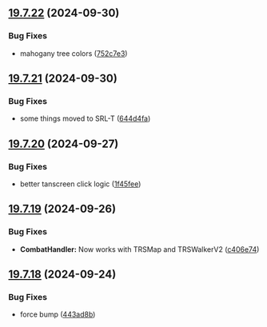 ## [19.7.22](https://github.com/Torwent/WaspLib/compare/v19.7.21...v19.7.22) (2024-09-30)


### Bug Fixes

* mahogany tree colors ([752c7e3](https://github.com/Torwent/WaspLib/commit/752c7e37d9ab1d21691c59ff665d2a426ba6c31d))



## [19.7.21](https://github.com/Torwent/WaspLib/compare/v19.7.20...v19.7.21) (2024-09-30)


### Bug Fixes

* some things moved to SRL-T ([644d4fa](https://github.com/Torwent/WaspLib/commit/644d4fa294063bca30d103647e291d2830be68de))



## [19.7.20](https://github.com/Torwent/WaspLib/compare/v19.7.19...v19.7.20) (2024-09-27)


### Bug Fixes

* better tanscreen click logic ([1f45fee](https://github.com/Torwent/WaspLib/commit/1f45fee98d7939fb562baff61f0af3d36dbbce74))



## [19.7.19](https://github.com/Torwent/WaspLib/compare/v19.7.18...v19.7.19) (2024-09-26)


### Bug Fixes

* **CombatHandler:** Now works with TRSMap and TRSWalkerV2 ([c406e74](https://github.com/Torwent/WaspLib/commit/c406e749f3b829a6cc6d41053145c81036c89f7f))



## [19.7.18](https://github.com/Torwent/WaspLib/compare/v19.7.17...v19.7.18) (2024-09-24)


### Bug Fixes

* force bump ([443ad8b](https://github.com/Torwent/WaspLib/commit/443ad8b708cb076a69e09ad78c39ba47d7981ac3))



